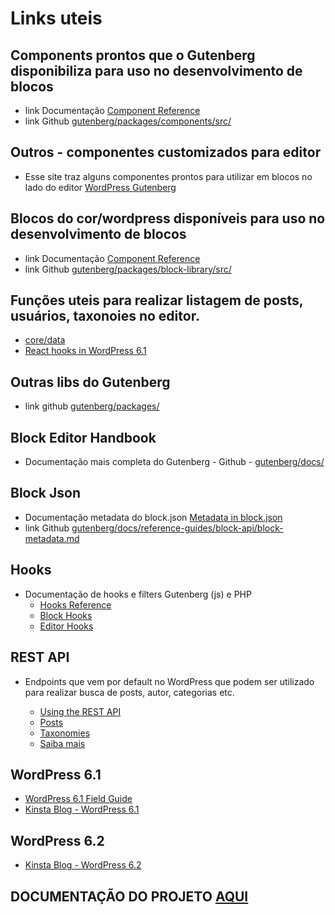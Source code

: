 # Links uteis

## Components prontos que o Gutenberg disponibiliza para uso no desenvolvimento de blocos

- link Documentação [Component Reference](https://developer.wordpress.org/block-editor/reference-guides/components/)
- link Github [gutenberg/packages/components/src/](https://github.com/WordPress/gutenberg/tree/trunk/packages/components/src)

## Outros - componentes customizados para editor

- Esse site traz alguns componentes prontos para utilizar em blocos no lado do
  editor [WordPress Gutenberg](https://wp-gb.com/)

## Blocos do cor/wordpress disponíveis para uso no desenvolvimento de blocos

- link Documentação [Component Reference](https://developer.wordpress.org/block-editor/reference-guides/core-blocks/)
- link Github [gutenberg/packages/block-library/src/](https://github.com/WordPress/gutenberg/tree/trunk/packages/block-library/src)

## Funções uteis para realizar listagem de posts, usuários, taxonoies no editor.

- [core/data](https://developer.wordpress.org/block-editor/reference-guides/packages/packages-core-data/)
- [React hooks in WordPress 6.1](https://make.wordpress.org/core/2022/10/11/simplified-data-access-with-new-react-hooks-in-wordpress-6-1/)

## Outras libs do Gutenberg

- link github [gutenberg/packages/](https://github.com/WordPress/gutenberg/tree/trunk/packages)

## Block Editor Handbook

- Documentação mais completa do Gutenberg -
  Github - [gutenberg/docs/](https://github.com/WordPress/gutenberg/tree/trunk/docs)

## Block Json

- Documentação metadata do block.json [Metadata in block.json](https://developer.wordpress.org/block-editor/reference-guides/block-api/block-metadata/)
- link Github [gutenberg/docs/reference-guides/block-api/block-metadata.md](https://github.com/WordPress/gutenberg/blob/trunk/docs/reference-guides/block-api/block-metadata.md)

## Hooks

- Documentação de hooks e filters Gutenberg (js) e PHP
    - [Hooks Reference](https://developer.wordpress.org/block-editor/reference-guides/filters/)
    - [Block Hooks](https://developer.wordpress.org/block-editor/reference-guides/filters/block-filters/)
    - [Editor Hooks](https://developer.wordpress.org/block-editor/reference-guides/filters/editor-filters/)

## REST API

- Endpoints que vem por default no WordPress que podem ser utilizado para realizar busca de posts, autor, categorias etc.
 
    - [Using the REST API](https://developer.wordpress.org/rest-api/reference/)
    - [Posts](https://developer.wordpress.org/rest-api/reference/posts/)
    - [Taxonomies](https://developer.wordpress.org/rest-api/reference/taxonomies/)
    - [Saiba mais](https://developer.wordpress.org/rest-api/reference/)

## WordPress 6.1

- [WordPress 6.1 Field Guide](https://make.wordpress.org/core/2022/10/12/wordpress-6-1-field-guide/)
- [Kinsta Blog - WordPress 6.1](https://kinsta.com/pt/blog/wordpress-6-1/)

## WordPress 6.2

- [Kinsta Blog - WordPress 6.2](https://kinsta.com/blog/wordpress-6-2/)

## DOCUMENTAÇÃO DO PROJETO [AQUI](../README.md)